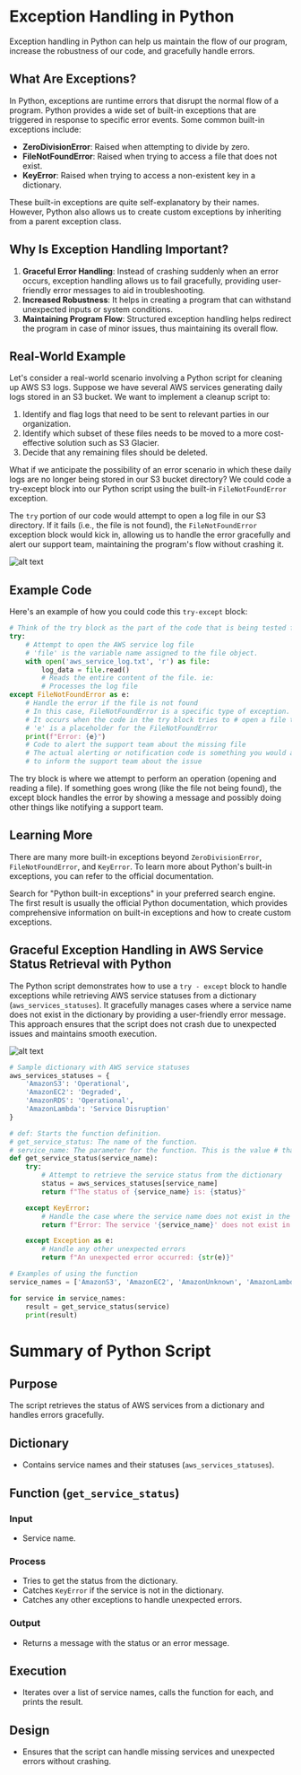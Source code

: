 # Exception Handling in Python

Exception handling in Python can help us maintain the flow of our program, increase the robustness of our code, and gracefully handle errors.

## What Are Exceptions?

In Python, exceptions are runtime errors that disrupt the normal flow of a program. Python provides a wide set of built-in exceptions that are triggered in response to specific error events. Some common built-in exceptions include:

- **ZeroDivisionError**: Raised when attempting to divide by zero.
- **FileNotFoundError**: Raised when trying to access a file that does not exist.
- **KeyError**: Raised when trying to access a non-existent key in a dictionary.

These built-in exceptions are quite self-explanatory by their names. However, Python also allows us to create custom exceptions by inheriting from a parent exception class.

## Why Is Exception Handling Important?

1. **Graceful Error Handling**: Instead of crashing suddenly when an error occurs, exception handling allows us to fail gracefully, providing user-friendly error messages to aid in troubleshooting.
2. **Increased Robustness**: It helps in creating a program that can withstand unexpected inputs or system conditions.
3. **Maintaining Program Flow**: Structured exception handling helps redirect the program in case of minor issues, thus maintaining its overall flow.

## Real-World Example

Let's consider a real-world scenario involving a Python script for cleaning up AWS S3 logs. Suppose we have several AWS services generating daily logs stored in an S3 bucket. We want to implement a cleanup script to:

1. Identify and flag logs that need to be sent to relevant parties in our organization.
2. Identify which subset of these files needs to be moved to a more cost-effective solution such as S3 Glacier.
3. Decide that any remaining files should be deleted.

What if we anticipate the possibility of an error scenario in which these daily logs are no longer being stored in our S3 bucket directory? We could code a try-except block into our Python script using the built-in `FileNotFoundError` exception.

The `try` portion of our code would attempt to open a log file in our S3 directory. If it fails (i.e., the file is not found), the `FileNotFoundError` exception block would kick in, allowing us to handle the error gracefully and alert our support team, maintaining the program's flow without crashing it.

![alt text](image.png)

## Example Code

Here's an example of how you could code this `try-except` block:

```python
# Think of the try block as the part of the code that is being tested for potential errors.
try:
    # Attempt to open the AWS service log file
    # 'file' is the variable name assigned to the file object.
    with open('aws_service_log.txt', 'r') as file:
        log_data = file.read()
        # Reads the entire content of the file. ie:
        # Processes the log file
except FileNotFoundError as e:
    # Handle the error if the file is not found
    # In this case, FileNotFoundError is a specific type of exception. 
    # It occurs when the code in the try block tries to # open a file that does not exist.
    # 'e' is a placeholder for the FileNotFoundError
    print(f"Error: {e}")
    # Code to alert the support team about the missing file
    # The actual alerting or notification code is something you would add separately 
    # to inform the support team about the issue
```


The try block is where we attempt to perform an operation (opening and reading a file).
If something goes wrong (like the file not being found), the except block handles the error by showing a message and possibly doing other things like notifying a support team.


## Learning More

There are many more built-in exceptions beyond `ZeroDivisionError`, `FileNotFoundError`, and `KeyError`. To learn more about Python's built-in exceptions, you can refer to the official documentation.

Search for "Python built-in exceptions" in your preferred search engine. The first result is usually the official Python documentation, which provides comprehensive information on built-in exceptions and how to create custom exceptions.


## Graceful Exception Handling in AWS Service Status Retrieval with Python
The Python script demonstrates how to use a `try - except` block to handle exceptions while retrieving AWS service statuses from a dictionary (`aws_services_statuses`). It gracefully manages cases where a service name does not exist in the dictionary by providing a user-friendly error message. This approach ensures that the script does not crash due to unexpected issues and maintains smooth execution.





![alt text](image-1.png)

```python
# Sample dictionary with AWS service statuses
aws_services_statuses = {
    'AmazonS3': 'Operational',
    'AmazonEC2': 'Degraded',
    'AmazonRDS': 'Operational',
    'AmazonLambda': 'Service Disruption'
}

# def: Starts the function definition.
# get_service_status: The name of the function.
# service_name: The parameter for the function. This is the value # that the function will use when it is called.
def get_service_status(service_name):
    try:
        # Attempt to retrieve the service status from the dictionary
        status = aws_services_statuses[service_name]
        return f"The status of {service_name} is: {status}"

    except KeyError:
        # Handle the case where the service name does not exist in the dictionary
        return f"Error: The service '{service_name}' does not exist in the dictionary."

    except Exception as e:
        # Handle any other unexpected errors
        return f"An unexpected error occurred: {str(e)}"

# Examples of using the function
service_names = ['AmazonS3', 'AmazonEC2', 'AmazonUnknown', 'AmazonLambda']

for service in service_names:
    result = get_service_status(service)
    print(result)
```

# Summary of Python Script

## Purpose
The script retrieves the status of AWS services from a dictionary and handles errors gracefully.

## Dictionary
- Contains service names and their statuses (`aws_services_statuses`).

## Function (`get_service_status`)

### Input
- Service name.

### Process
- Tries to get the status from the dictionary.
- Catches `KeyError` if the service is not in the dictionary.
- Catches any other exceptions to handle unexpected errors.

### Output
- Returns a message with the status or an error message.

## Execution
- Iterates over a list of service names, calls the function for each, and prints the result.

## Design
- Ensures that the script can handle missing services and unexpected errors without crashing.
